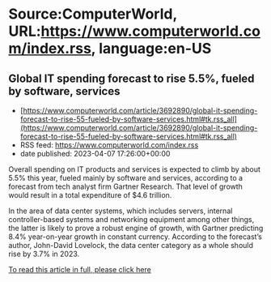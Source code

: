 # Source:ComputerWorld, URL:https://www.computerworld.com/index.rss, language:en-US

## Global IT spending forecast to rise 5.5%, fueled by software, services
 - [https://www.computerworld.com/article/3692890/global-it-spending-forecast-to-rise-55-fueled-by-software-services.html#tk.rss_all](https://www.computerworld.com/article/3692890/global-it-spending-forecast-to-rise-55-fueled-by-software-services.html#tk.rss_all)
 - RSS feed: https://www.computerworld.com/index.rss
 - date published: 2023-04-07 17:26:00+00:00

<article>
	<section class="page">
<p>Overall spending on IT products and services is expected to climb by about 5.5% this year, fueled mainly by software and services, according to a forecast from tech analyst firm Gartner Research. That level of growth would result in a total expenditure of $4.6 trillion.</p><p>In the area of data center systems, which includes servers, internal controller-based systems and networking equipment among other things, the latter is likely to prove a robust engine of growth, with Gartner predicting 8.4% year-on-year growth in constant currency. According to the forecast’s author, John-David Lovelock, the data center category as a whole should rise by 3.7% in 2023.</p><p class="jumpTag"><a href="https://www.computerworld.com/article/3692890/global-it-spending-forecast-to-rise-55-fueled-by-software-services.html#jump">To read this article in full, please click here</a></p></section></article>

